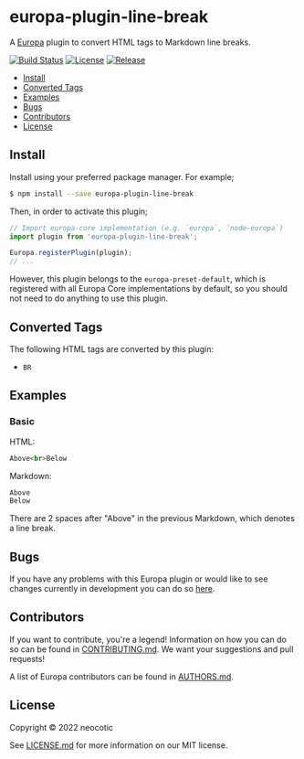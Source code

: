 # europa-plugin-line-break

A [Europa](https://github.com/neocotic/europa) plugin to convert HTML tags to Markdown line breaks.

[![Build Status](https://img.shields.io/github/workflow/status/neocotic/europa/CI/main?style=flat-square)](https://github.com/neocotic/europa/actions/workflows/ci.yml)
[![License](https://img.shields.io/npm/l/europa-plugin-line-break.svg?style=flat-square)](https://github.com/neocotic/europa/raw/main/packages/europa-plugin-line-break/LICENSE.md)
[![Release](https://img.shields.io/npm/v/europa-plugin-line-break.svg?style=flat-square)](https://npmjs.com/package/europa-plugin-line-break)

* [Install](#install)
* [Converted Tags](#converted-tags)
* [Examples](#examples)
* [Bugs](#bugs)
* [Contributors](#contributors)
* [License](#license)

## Install

Install using your preferred package manager. For example;

``` bash
$ npm install --save europa-plugin-line-break
```

Then, in order to activate this plugin;

``` javascript
// Import europa-core implementation (e.g. `europa`, `node-europa`)
import plugin from 'europa-plugin-line-break';

Europa.registerPlugin(plugin);
// ...
```

However, this plugin belongs to the `europa-preset-default`, which is registered with all Europa Core implementations by default,
so you should not need to do anything to use this plugin.

## Converted Tags

The following HTML tags are converted by this plugin:

* `BR`

## Examples

### Basic

HTML:

``` html
Above<br>Below
```

Markdown:

``` markdown
Above  
Below
```

There are 2 spaces after "Above" in the previous Markdown, which denotes a line break.

## Bugs

If you have any problems with this Europa plugin or would like to see changes currently in development you can do so
[here](https://github.com/neocotic/europa/issues).

## Contributors

If you want to contribute, you're a legend! Information on how you can do so can be found in
[CONTRIBUTING.md](https://github.com/neocotic/europa/blob/main/CONTRIBUTING.md). We want your suggestions and pull
requests!

A list of Europa contributors can be found in [AUTHORS.md](https://github.com/neocotic/europa/blob/main/AUTHORS.md).

## License

Copyright © 2022 neocotic

See [LICENSE.md](https://github.com/neocotic/europa/raw/main/packages/europa-plugin-line-break/LICENSE.md) for more information on
our MIT license.
